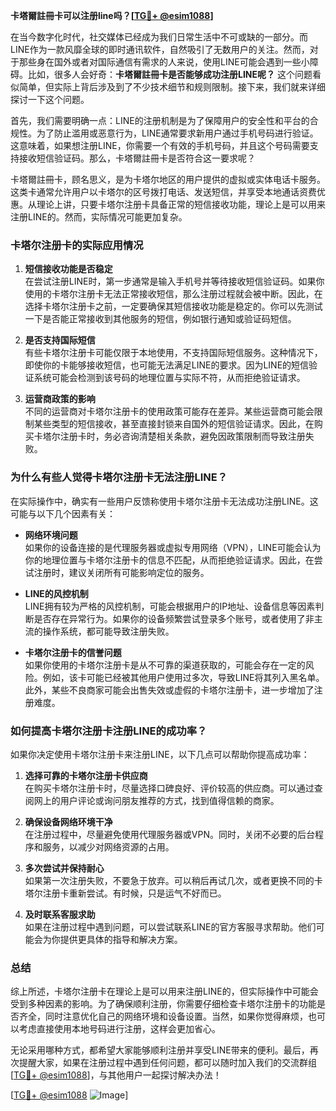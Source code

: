 **卡塔爾註冊卡可以注册line吗？[[TG💪+ @esim1088](https://t.me/s/esim1088)]**

在当今数字化时代，社交媒体已经成为我们日常生活中不可或缺的一部分。而LINE作为一款风靡全球的即时通讯软件，自然吸引了无数用户的关注。然而，对于那些身在国外或者对国际通信有需求的人来说，使用LINE可能会遇到一些小障碍。比如，很多人会好奇：**卡塔爾註冊卡是否能够成功注册LINE呢？** 这个问题看似简单，但实际上背后涉及到了不少技术细节和规则限制。接下来，我们就来详细探讨一下这个问题。

首先，我们需要明确一点：LINE的注册机制是为了保障用户的安全性和平台的合规性。为了防止滥用或恶意行为，LINE通常要求新用户通过手机号码进行验证。这意味着，如果想注册LINE，你需要一个有效的手机号码，并且这个号码需要支持接收短信验证码。那么，卡塔爾註冊卡是否符合这一要求呢？

卡塔爾註冊卡，顾名思义，是为卡塔尔地区的用户提供的虚拟或实体电话卡服务。这类卡通常允许用户以卡塔尔的区号拨打电话、发送短信，并享受本地通话资费优惠。从理论上讲，只要卡塔尔注册卡具备正常的短信接收功能，理论上是可以用来注册LINE的。然而，实际情况可能更加复杂。

### 卡塔尔注册卡的实际应用情况

1. **短信接收功能是否稳定**  
   在尝试注册LINE时，第一步通常是输入手机号并等待接收短信验证码。如果你使用的卡塔尔注册卡无法正常接收短信，那么注册过程就会被中断。因此，在选择卡塔尔注册卡之前，一定要确保其短信接收功能是稳定的。你可以先测试一下是否能正常接收到其他服务的短信，例如银行通知或验证码短信。

2. **是否支持国际短信**  
   有些卡塔尔注册卡可能仅限于本地使用，不支持国际短信服务。这种情况下，即使你的卡能够接收短信，也可能无法满足LINE的要求。因为LINE的短信验证系统可能会检测到该号码的地理位置与实际不符，从而拒绝验证请求。

3. **运营商政策的影响**  
   不同的运营商对卡塔尔注册卡的使用政策可能存在差异。某些运营商可能会限制某些类型的短信接收，甚至直接封锁来自国外的短信验证请求。因此，在购买卡塔尔注册卡时，务必咨询清楚相关条款，避免因政策限制而导致注册失败。

### 为什么有些人觉得卡塔尔注册卡无法注册LINE？

在实际操作中，确实有一些用户反馈称使用卡塔尔注册卡无法成功注册LINE。这可能与以下几个因素有关：

- **网络环境问题**  
  如果你的设备连接的是代理服务器或虚拟专用网络（VPN），LINE可能会认为你的地理位置与卡塔尔注册卡的信息不匹配，从而拒绝验证请求。因此，在尝试注册时，建议关闭所有可能影响定位的服务。

- **LINE的风控机制**  
  LINE拥有较为严格的风控机制，可能会根据用户的IP地址、设备信息等因素判断是否存在异常行为。如果你的设备频繁尝试登录多个账号，或者使用了非主流的操作系统，都可能导致注册失败。

- **卡塔尔注册卡的信誉问题**  
  如果你使用的卡塔尔注册卡是从不可靠的渠道获取的，可能会存在一定的风险。例如，该卡可能已经被其他用户使用过多次，导致LINE将其列入黑名单。此外，某些不良商家可能会出售失效或虚假的卡塔尔注册卡，进一步增加了注册难度。

### 如何提高卡塔尔注册卡注册LINE的成功率？

如果你决定使用卡塔尔注册卡来注册LINE，以下几点可以帮助你提高成功率：

1. **选择可靠的卡塔尔注册卡供应商**  
   在购买卡塔尔注册卡时，尽量选择口碑良好、评价较高的供应商。可以通过查阅网上的用户评论或询问朋友推荐的方式，找到值得信赖的商家。

2. **确保设备网络环境干净**  
   在注册过程中，尽量避免使用代理服务器或VPN。同时，关闭不必要的后台程序和服务，以减少对网络资源的占用。

3. **多次尝试并保持耐心**  
   如果第一次注册失败，不要急于放弃。可以稍后再试几次，或者更换不同的卡塔尔注册卡重新尝试。有时候，只是运气不好而已。

4. **及时联系客服求助**  
   如果在注册过程中遇到问题，可以尝试联系LINE的官方客服寻求帮助。他们可能会为你提供更具体的指导和解决方案。

### 总结

综上所述，卡塔尔注册卡在理论上是可以用来注册LINE的，但实际操作中可能会受到多种因素的影响。为了确保顺利注册，你需要仔细检查卡塔尔注册卡的功能是否齐全，同时注意优化自己的网络环境和设备设置。当然，如果你觉得麻烦，也可以考虑直接使用本地号码进行注册，这样会更加省心。

无论采用哪种方式，都希望大家能够顺利注册并享受LINE带来的便利。最后，再次提醒大家，如果在注册过程中遇到任何问题，都可以随时加入我们的交流群组[[TG💪+ @esim1088](https://t.me/s/esim1088)]，与其他用户一起探讨解决办法！

[[TG💪+ @esim1088](https://t.me/s/esim1088) ![Image](https://i.postimg.cc/4NQfJmqS/Snipaste-2025-05-13-00-14-12.png)]